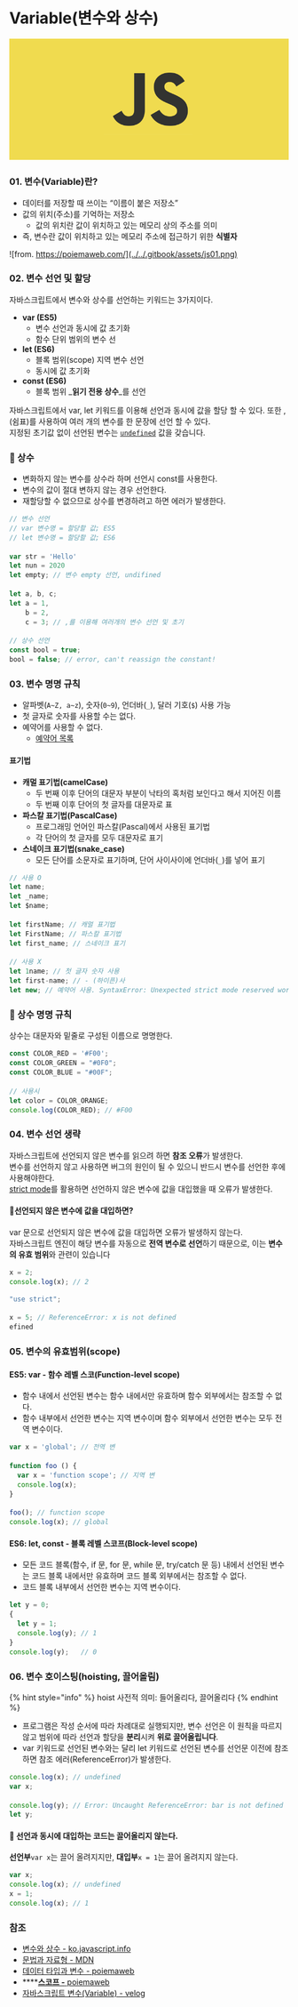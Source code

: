 # Variable\(변수와 상수\)

![](../../.gitbook/assets/js.png)

### 01. 변수\(Variable\)란?

* 데이터를 저장할 때 쓰이는 “이름이 붙은 저장소”
* 값의 위치\(주소\)를 기억하는 저장소 
  * 값의 위치란 값이 위치하고 있는 메모리 상의 주소를 의미
* 즉, 변수란 값이 위치하고 있는 메모리 주소에 접근하기 위한 **식별자**

![from. https://poiemaweb.com/](../../.gitbook/assets/js01.png)

### 02. 변수 선언 및 할당

자바스크립트에서 변수와 상수를 선언하는 키워드는 3가지이다. 

* **var \(ES5\)**
  * 변수 선언과 동시에 값 초기화
  * 함수 단위 범위의 변수 선
* **let \(ES6\)**
  * 블록 범위\(scope\) 지역 변수 선언
  * 동시에 값 초기화 
* **const \(ES6\)**
  * 블록 범위 _**읽기 전용 상수**_를 선언 

자바스크립트에서 var, let 키워드를 이용해 선언과 동시에 값을 할당 할 수 있다. 또한 ,\(쉼표\)를 사용하여 여러 개의 변수를 한 문장에 선언 할 수 있다.    
 지정된 초기값 없이 선언된 변수는 [`undefined`](https://developer.mozilla.org/ko/docs/Web/JavaScript/Reference/Global_Objects/undefined) 값을 갖습니다.

### 📌 상수

* 변화하지 않는 변수를 상수라 하며 선언시 const를 사용한다.
* 변수의 값이 절대 변하지 않는 경우 선언한다.
* 재할당할 수 없으므로 상수를 변경하려고 하면 에러가 발생한다.

```javascript
// 변수 선언
// var 변수명 = 할당할 값; ES5
// let 변수명 = 할당할 값; ES6

var str = 'Hello'
let nun = 2020
let empty; // 변수 empty 선언, undifined

let a, b, c;
let a = 1,
    b = 2,
    c = 3; // ,를 이용해 여러개의 변수 선언 및 초기

// 상수 선언
const bool = true;
bool = false; // error, can't reassign the constant!
```

### 03. 변수 명명 규칙  

*  알파벳\(`A~Z, a~z`\), 숫자\(`0~9`\), 언더바\(`_`\), 달러 기호\(`$`\) 사용 가능
* 첫 글자로 숫자를 사용할 수는 없다.
* 예약어를 사용할 수 없다.
  * [예약어 목록](https://developer.mozilla.org/en-US/docs/Web/JavaScript/Reference/Lexical_grammar#Keywords)

#### 표기법

* **캐멀 표기법\(camelCase\)**
  * 두 번째 이후 단어의 대문자 부분이 낙타의 혹처럼 보인다고 해서 지어진 이름
  * 두 번째 이후 단어의 첫 글자를 대문자로 표
* **파스칼 표기법\(PascalCase\)**
  * 프로그래밍 언어인 파스칼\(Pascal\)에서 사용된 표기법
  * 각 단어의 첫 글자를 모두 대문자로 표기
* **스네이크 표기법\(snake\_case\)**
  *  모든 단어를 소문자로 표기하며, 단어 사이사이에 언더바\(`_`\)를 넣어 표기

```javascript
// 사용 O
let name;
let _name;
let $name;

let firstName; // 캐멀 표기법
let FirstName; // 파스칼 표기법
let first_name; // 스네이크 표기

// 사용 X
let 1name; // 첫 글자 숫자 사용
let first-name; // - (하이픈)사
let new; // 예약어 사용. SyntaxError: Unexpected strict mode reserved word
```

### 📌 상수 명명 규칙

상수는 대문자와 밑줄로 구성된 이름으로 명명한다.

```javascript
const COLOR_RED = '#F00';
const COLOR_GREEN = "#0F0";
const COLOR_BLUE = "#00F";

// 사용시
let color = COLOR_ORANGE;
console.log(COLOR_RED); // #F00
```

### 04. 변수 선언 생략

자바스크립트에 선언되지 않은 변수를 읽으려 하면 **참조 오류**가 발생한다.  
변수를 선언하지 않고 사용하면 버그의 원인이 될 수 있으니 반드시 변수를 선언한 후에 사용해야한다.   
[strict mode](https://developer.mozilla.org/ko/docs/Web/JavaScript/Reference/Strict_mode)를 활용하면 선언하지 않은 변수에 값을 대입했을 때 오류가 발생한다.

#### 📌선언되지 않은 변수에 값을 대입하면?

var 문으로 선언되지 않은 변수에 값을 대입하면 오류가 발생하지 않는다.  
 자바스크립트 엔진이 해당 변수를 자동으로 **전역 변수로 선언**하기 때문으로,  이는 **변수의 유효 범위**와 관련이 있습니다

```javascript
x = 2;
console.log(x); // 2
```

```javascript
"use strict";

x = 5; // ReferenceError: x is not defined
efined
```

### 05. 변수의 유효범위\(scope\)

#### ES5: var - 함수 레벨 스코\(Function-level scope\)

* 함수 내에서 선언된 변수는 함수 내에서만 유효하며 함수 외부에서는 참조할 수 없다.
* 함수 내부에서 선언한 변수는 지역 변수이며 함수 외부에서 선언한 변수는 모두 전역 변수이다.

```javascript
var x = 'global'; // 전역 변

function foo () {
  var x = 'function scope'; // 지역 변
  console.log(x);
}

foo(); // function scope
console.log(x); // global
```

#### ES6: let, const - 블록 레벨 스코프\(Block-level scope\)

* 모든 코드 블록\(함수, if 문, for 문, while 문, try/catch 문 등\) 내에서 선언된 변수는 코드 블록 내에서만 유효하며 코드 블록 외부에서는 참조할 수 없다.
* 코드 블록 내부에서 선언한 변수는 지역 변수이다.

```javascript
let y = 0;
{
  let y = 1;
  console.log(y); // 1
}
console.log(y);   // 0
```

### 06. 변수 호이스팅\(hoisting, 끌어올림\)

{% hint style="info" %}
hoist 사전적 의미: 들어올리다, 끌어올리다
{% endhint %}

* 프로그램은 작성 순서에 따라 차례대로 실행되지만, 변수 선언은 이 원칙을 따르지 않고 범위에 따라 선언과 할당을 **분리**시켜 **위로 끌어올립니다**.
* var 키워드로 선언된 변수와는 달리 let 키워드로 선언된 변수를 선언문 이전에 참조하면 참조 에러\(ReferenceError\)가 발생한다.

```javascript
console.log(x); // undefined
var x;

console.log(y); // Error: Uncaught ReferenceError: bar is not defined
let y;
```

#### 📌 선언과 동시에 대입하는 코드는 끌어올리지 않는다.

 **선언부**`var x`는 끌어 올려지지만, **대입부**`x = 1`는 끌어 올려지지 않는다.

```javascript
var x;
console.log(x); // undefined
x = 1;
console.log(x); // 1
```

### 참조

* [변수와 상수 - ko.javascript.info](https://ko.javascript.info/variables)
* [문법과 자료형 - MDN](https://developer.mozilla.org/ko/docs/Web/JavaScript/Guide/Values,_variables,_and_literals)
* [데이터 타입과 변수 - poiemaweb](https://poiemaweb.com/js-data-type-variable)
* \*\*\*\*[**스코프 -** poiemaweb](https://poiemaweb.com/js-scope#3-function-level-scope)
* [자바스크립트 변수\(Variable\) - velog](https://velog.io/@yuuuye/2019-09-18-0109-%EC%9E%91%EC%84%B1%EB%90%A8)

